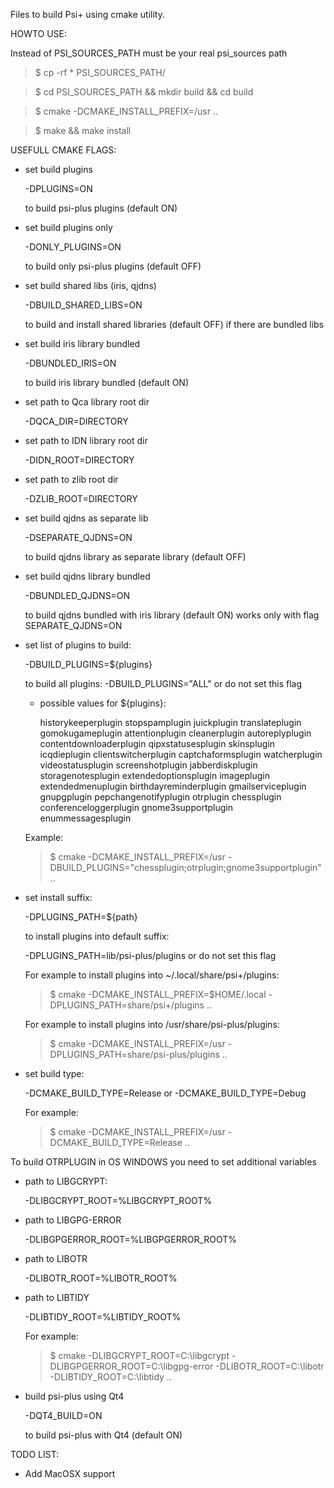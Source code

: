 Files to build Psi+ using cmake utility.

HOWTO USE:

Instead of PSI_SOURCES_PATH must be your real psi_sources path

> $ cp -rf * PSI_SOURCES_PATH/

> $ cd PSI_SOURCES_PATH && mkdir build && cd build

> $ cmake -DCMAKE_INSTALL_PREFIX=/usr ..

> $ make && make install

USEFULL CMAKE FLAGS:

- set build plugins

  -DPLUGINS=ON

  to build psi-plus plugins (default ON)

- set build plugins only

  -DONLY_PLUGINS=ON

  to build only psi-plus plugins (default OFF)

- set build shared libs (iris, qjdns)

  -DBUILD_SHARED_LIBS=ON

  to build and install shared libraries (default OFF)
  if there are bundled libs

- set build iris library bundled

  -DBUNDLED_IRIS=ON

  to build iris library bundled (default ON)

- set path to Qca library root dir

  -DQCA_DIR=DIRECTORY

- set path to IDN library root dir 

  -DIDN_ROOT=DIRECTORY

- set path to zlib root dir 

  -DZLIB_ROOT=DIRECTORY

- set build qjdns as separate lib 

  -DSEPARATE_QJDNS=ON

  to build qjdns library as separate library (default OFF)

- set build qjdns library bundled

  -DBUNDLED_QJDNS=ON

  to build qjdns bundled with iris library (default ON)
  works only with flag SEPARATE_QJDNS=ON

- set list of plugins to build:

  -DBUILD_PLUGINS=${plugins}

  to build all plugins:  -DBUILD_PLUGINS="ALL" or do not set this flag

  - possible values for ${plugins}:

    historykeeperplugin	stopspamplugin juickplugin translateplugin gomokugameplugin attentionplugin
    cleanerplugin autoreplyplugin contentdownloaderplugin	qipxstatusesplugin skinsplugin icqdieplugin
    clientswitcherplugin captchaformsplugin watcherplugin videostatusplugin screenshotplugin
    jabberdiskplugin storagenotesplugin	extendedoptionsplugin imageplugin	extendedmenuplugin
    birthdayreminderplugin gmailserviceplugin gnupgplugin pepchangenotifyplugin otrplugin
    chessplugin conferenceloggerplugin gnome3supportplugin enummessagesplugin
  
  Example:
  
  > $ cmake -DCMAKE_INSTALL_PREFIX=/usr -DBUILD_PLUGINS="chessplugin;otrplugin;gnome3supportplugin" ..

- set install suffix:

  -DPLUGINS_PATH=${path} 

  to install plugins into default suffix:

  -DPLUGINS_PATH=lib/psi-plus/plugins or do not set this flag

  For example to install plugins into ~/.local/share/psi+/plugins:

  > $ cmake -DCMAKE_INSTALL_PREFIX=$HOME/.local -DPLUGINS_PATH=share/psi+/plugins ..

  For example to install plugins into /usr/share/psi-plus/plugins:

  > $ cmake -DCMAKE_INSTALL_PREFIX=/usr -DPLUGINS_PATH=share/psi-plus/plugins ..

- set build type:
 
  -DCMAKE_BUILD_TYPE=Release or -DCMAKE_BUILD_TYPE=Debug

  For example:

   > $ cmake -DCMAKE_INSTALL_PREFIX=/usr -DCMAKE_BUILD_TYPE=Release ..


To build OTRPLUGIN in OS WINDOWS you need to set additional variables

- path to LIBGCRYPT:

  -DLIBGCRYPT_ROOT=%LIBGCRYPT_ROOT%

- path to LIBGPG-ERROR

  -DLIBGPGERROR_ROOT=%LIBGPGERROR_ROOT%

- path to LIBOTR

  -DLIBOTR_ROOT=%LIBOTR_ROOT%

- path to LIBTIDY

  -DLIBTIDY_ROOT=%LIBTIDY_ROOT%

  For example:

  > $ cmake -DLIBGCRYPT_ROOT=C:\libgcrypt -DLIBGPGERROR_ROOT=C:\libgpg-error -DLIBOTR_ROOT=C:\libotr -DLIBTIDY_ROOT=C:\libtidy ..

- build psi-plus using Qt4

  -DQT4_BUILD=ON

  to build psi-plus with Qt4 (default ON)


TODO LIST:
- Add MacOSX support
